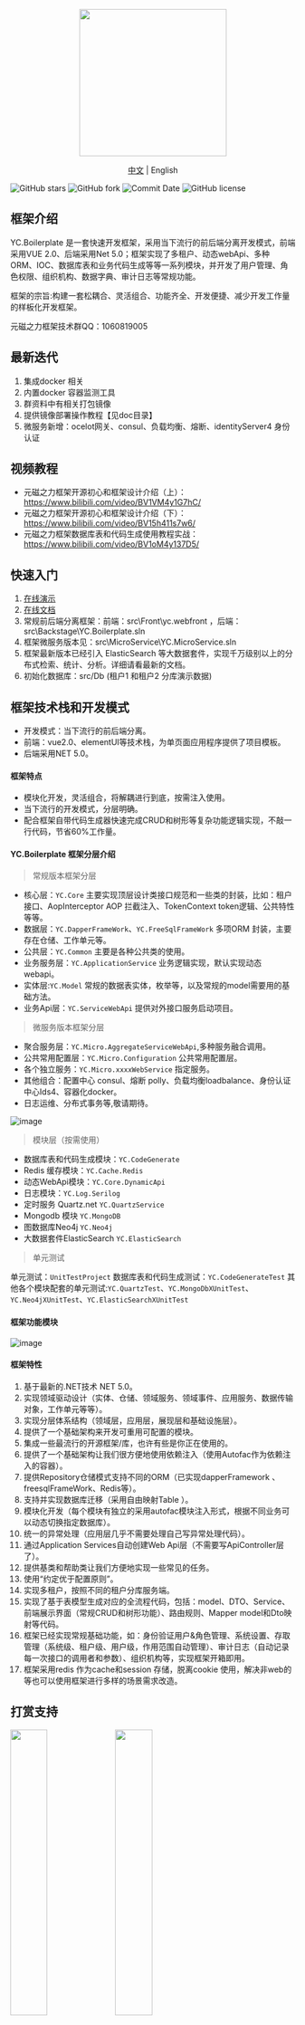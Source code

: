 <p align="center">
    <img height="260" src="https://gitee.com/yc-power/yc.boilerplate/raw/master/assets/images/logo1.png">
</p>



<p align="center">
    <a href="README.zh.md">中文</a> |  
    <span>English</a>
</p>

    
![GitHub stars](https://img.shields.io/github/stars/yc-l/yc.boilerplate)
![GitHub fork](https://img.shields.io/github/forks/yc-l/yc.boilerplate?style=flat-square&label=Forks&logo=github)
![Commit Date](https://img.shields.io/github/last-commit/yc-l/yc.boilerplate/master.svg?logo=github&logoColor=green&label=commit)
![GitHub license](https://img.shields.io/github/license/yc-l/yc.boilerplate)

## 框架介绍

YC.Boilerplate 是一套快速开发框架，采用当下流行的前后端分离开发模式，前端 采用VUE 2.0、后端采用Net 5.0；框架实现了多租户、动态webApi、多种ORM、IOC、数据库表和业务代码生成等等一系列模块，并开发了用户管理、角色权限、组织机构、数据字典、审计日志等常规功能。

框架的宗旨:构建一套松耦合、灵活组合、功能齐全、开发便捷、减少开发工作量的样板化开发框架。

元磁之力框架技术群QQ：1060819005

## 最新迭代

1. 集成docker 相关
2. 内置docker 容器监测工具
3. 群资料中有相关打包镜像
4. 提供镜像部署操作教程【见doc目录】
5. 微服务新增：ocelot网关、consul、负载均衡、熔断、identityServer4 身份认证


## 视频教程

- 元磁之力框架开源初心和框架设计介绍（上）： <https://www.bilibili.com/video/BV1VM4y1G7hC/>
- 元磁之力框架开源初心和框架设计介绍（下）： <https://www.bilibili.com/video/BV15h411s7w6/>
- 元磁之力框架数据库表和代码生成使用教程实战： <https://www.bilibili.com/video/BV1oM4y137D5/>

## 快速入门

1. [在线演示](http://yc.yc-l.com/)
2. [在线文档](http://doc.yc-l.com/)
3. 常规前后端分离框架：前端：src\Front\yc.webfront ，后端：src\Backstage\YC.Boilerplate.sln 
4. 框架微服务版本见：src\MicroService\YC.MicroService.sln
5. 框架最新版本已经引入 ElasticSearch 等大数据套件，实现千万级别以上的分布式检索、统计、分析。详细请看最新的文档。
6. 初始化数据库：src/Db (租户1 和租户2 分库演示数据)


## 框架技术栈和开发模式

- 开发模式：当下流行的前后端分离。
- 前端：vue2.0、elementUI等技术栈，为单页面应用程序提供了项目模板。
- 后端采用NET 5.0。

#### 框架特点

- 模块化开发，灵活组合，将解耦进行到底，按需注入使用。
- 当下流行的开发模式，分层明确。
- 配合框架自带代码生成器快速完成CRUD和树形等复杂功能逻辑实现，不敲一行代码，节省60%工作量。

#### YC.Boilerplate 框架分层介绍

> 常规版本框架分层

- 核心层：```YC.Core``` 主要实现顶层设计类接口规范和一些类的封装，比如：租户接口、AopInterceptor AOP 拦截注入、TokenContext token逻辑、公共特性等等。
- 数据层：```YC.DapperFrameWork```、```YC.FreeSqlFrameWork``` 多项ORM 封装，主要存在仓储、工作单元等。
- 公共层：```YC.Common``` 主要是各种公共类的使用。
- 业务服务层：```YC.ApplicationService``` 业务逻辑实现，默认实现动态webapi。
- 实体层:```YC.Model``` 常规的数据表实体，枚举等，以及常规的model需要用的基础方法。
- 业务Api层：```YC.ServiceWebApi``` 提供对外接口服务启动项目。

> 微服务版本框架分层

- 聚合服务层：```YC.Micro.AggregateServiceWebApi```,多种服务融合调用。
- 公共常用配置层：```YC.Micro.Configuration``` 公共常用配置层。
- 各个独立服务：```YC.Micro.xxxxWebService``` 指定服务。
- 其他组合：配置中心 consul、熔断 polly、负载均衡loadbalance、身份认证中心Ids4、容器化docker。
- 日志运维、分布式事务等,敬请期待。

![image](https://gitee.com/yc-power/yc.boilerplate/raw/master/assets/images/YC.Micro%20%E5%BE%AE%E6%9C%8D%E5%8A%A1.jpg)


> 模块层（按需使用）

- 数据库表和代码生成模块：```YC.CodeGenerate```
- Redis 缓存模块：```YC.Cache.Redis```
- 动态WebApi模块：```YC.Core.DynamicApi```
- 日志模块：```YC.Log.Serilog```
- 定时服务 Quartz.net ```YC.QuartzService```
- Mongodb 模块 ```YC.MongoDB```
- 图数据库Neo4j ```YC.Neo4j```
- 大数据套件ElasticSearch ```YC.ElasticSearch```
  
> 单元测试

单元测试：```UnitTestProject```
数据库表和代码生成测试：```YC.CodeGenerateTest```
其他各个模块配套的单元测试:```YC.QuartzTest```、```YC.MongoDbXUnitTest```、```YC.Neo4jXUnitTest```、```YC.ElasticSearchXUnitTest```

#### 框架功能模块

![image](https://gitee.com/linxuanming/yc.boilerplate/raw/master/assets/images/%E6%A1%86%E6%9E%B6%E5%9B%BE.png)

#### 框架特性

1. 基于最新的.NET技术 NET 5.0。
2. 实现领域驱动设计（实体、仓储、领域服务、领域事件、应用服务、数据传输对象，工作单元等等）。
3. 实现分层体系结构（领域层，应用层，展现层和基础设施层）。
4. 提供了一个基础架构来开发可重用可配置的模块。
5. 集成一些最流行的开源框架/库，也许有些是你正在使用的。
6. 提供了一个基础架构让我们很方便地使用依赖注入（使用Autofac作为依赖注入的容器）。
7. 提供Repository仓储模式支持不同的ORM（已实现dapperFramework 、freesqlFrameWork、Redis等）。
8. 支持并实现数据库迁移（采用自由映射Table ）。
9. 模块化开发（每个模块有独立的采用autofac模块注入形式，根据不同业务可以动态切换指定数据库）。
10. 统一的异常处理（应用层几乎不需要处理自己写异常处理代码）。
11. 通过Application Services自动创建Web Api层（不需要写ApiController层了）。
12. 提供基类和帮助类让我们方便地实现一些常见的任务。
13. 使用“约定优于配置原则”。
14. 实现多租户，按照不同的租户分库服务端。
15. 实现了基于表模型生成对应的全流程代码，包括：model、DTO、Service、前端展示界面（常规CRUD和树形功能）、路由规则、Mapper model和Dto映射等代码。
16. 框架已经实现常规基础功能，如：身份验证用户&角色管理、系统设置、存取管理（系统级、租户级、用户级，作用范围自动管理）、审计日志（自动记录每一次接口的调用者和参数）、组织机构等，实现框架开箱即用。
17. 框架采用redis 作为cache和session 存储，脱离cookie 使用，解决非web的等也可以使用框架进行多样的场景需求改造。

## 打赏支持

<img src="https://gitee.com/linxuanming/yc.boilerplate/raw/master/assets/images/payCode/weixin_CollectionCode.jpg" width="36%" height="36%">
<img src="https://gitee.com/linxuanming/yc.boilerplate/raw/master/assets/images/payCode/alipay_CollectionCode.jpg" width="36%" height="36%">

捐赠人 | 捐赠金额（元）
---|---
小蚂蚁| 66.66
张三家的猫 | 100
刘茜 | 99
ak11 | 8.8
弗拉门 | 200



## 参与贡献

1. Fork 本仓库
2. 新建 Feat_xxx 分支
3. 提交代码
4. 新建 Pull Request


